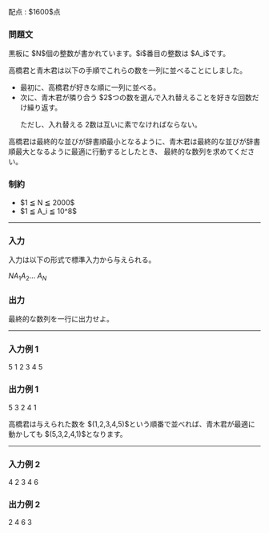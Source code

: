 
<div>

<span>

<span>

<p>
配点 : $1600$点
</p>

<div>

<section>

### **問題文**

<p>
黒板に $N$個の整数が書かれています。$i$番目の整数は $A_i$です。
</p>

<p>
高橋君と青木君は以下の手順でこれらの数を一列に並べることにしました。
</p>

<ul>

<li>
最初に、高橋君が好きな順に一列に並べる。
</li>

<li>
次に、青木君が隣り合う $2$つの数を選んで入れ替えることを好きな回数だけ繰り返す。

ただし、入れ替える $2$数は互いに素でなければならない。
</li>

</ul>

<p>
高橋君は最終的な並びが辞書順最小となるように、青木君は最終的な並びが辞書順最大となるように最適に行動するとしたとき、
最終的な数列を求めてください。
</p>

</section>

</div>

<div>

<section>

### **制約**

<ul>

<li>
$1 ≦ N ≦ 2000$
</li>

<li>
$1 ≦ A_i ≦ 10^8$
</li>

</ul>

</section>

</div>

---

<div>

<div>

<section>

### **入力**

<p>
入力は以下の形式で標準入力から与えられる。
</p>

<div>

$N$$A_1$$A_2$… $A_N$
</div>

</section>

</div>

<div>

<section>

### **出力**

<p>
最終的な数列を一行に出力せよ。
</p>

</section>

</div>

</div>

---

<div>

<section>

### **入力例 1**

<div>

5
1 2 3 4 5

</div>

</section>

</div>

<div>

<section>

### **出力例 1**

<div>

5 3 2 4 1

</div>

<p>
高橋君は与えられた数を $(1,2,3,4,5)$という順番で並べれば、青木君が最適に動かしても $(5,3,2,4,1)$となります。
</p>

</section>

</div>

---

<div>

<section>

### **入力例 2**

<div>

4
2 3 4 6

</div>

</section>

</div>

<div>

<section>

### **出力例 2**

<div>

2 4 6 3

</div>

</section>

</div>

</span>

</span>

</div>
